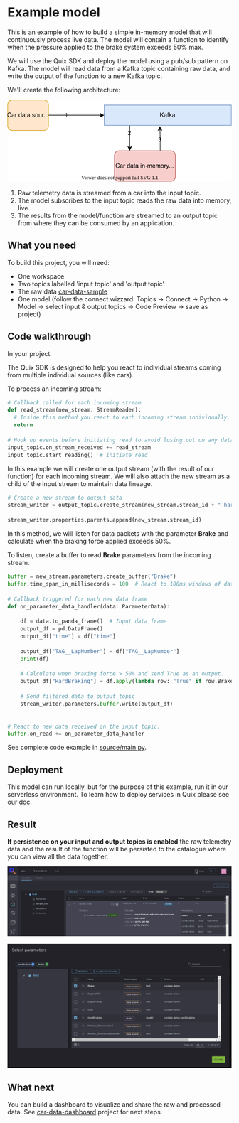 # Example model
This is an example of how to build a simple in-memory model that will continuously process live data. The model will contain a function to identify when the pressure applied to the brake system exceeds 50% max. 

We will use the Quix SDK and deploy the model using a pub/sub pattern on Kafka. The model will read data from a Kafka topic containing raw data, and write the output of the function to a new Kafka topic.

We'll create the following architecture:
 
[![](doc/car-demo-model.svg)](doc/car-demo-model.svg "Architecture") 

1) Raw telemetry data is streamed from a car into the input topic.
2) The model subscribes to the input topic reads the raw data into memory, live.
3) The results from the model/function are streamed to an output topic from where they can be consumed by an application.

## What you need

To build this project, you will need:
* One workspace
* Two topics labelled 'input topic' and 'output topic'
* The raw data [car-data-sample](https://github.com/quixai/car-data-sample)
* One model (follow the connect wizzard: Topics -> Connect -> Python -> Model -> select input & output topics -> Code Preview -> save as project)

## Code walkthrough 

In your project.

The Quix SDK is designed to help you react to individual streams coming from multiple individual sources (like cars). 

To process an incoming stream:

```python
# Callback called for each incoming stream
def read_stream(new_stream: StreamReader):
  # Inside this method you react to each incoming stream individually.
  return

# Hook up events before initiating read to avoid losing out on any data
input_topic.on_stream_received += read_stream
input_topic.start_reading()  # initiate read
```

In this example we will create one output stream (with the result of our function) for each incoming stream. We will also attach the new stream as a child of the input stream to maintain data lineage. 

```python
# Create a new stream to output data
stream_writer = output_topic.create_stream(new_stream.stream_id + "-hard-braking")
    
stream_writer.properties.parents.append(new_stream.stream_id)
```

In this method, we will listen for data packets with the parameter **Brake** and calculate when the braking force applied exceeds 50%. 

To listen, create a buffer to read **Brake** parameters from the incoming stream. 

```python
buffer = new_stream.parameters.create_buffer("Brake")
buffer.time_span_in_milliseconds = 100  # React to 100ms windows of data.

# Callback triggered for each new data frame
def on_parameter_data_handler(data: ParameterData):

    df = data.to_panda_frame()  # Input data frame
    output_df = pd.DataFrame()  
    output_df["time"] = df["time"]

    output_df["TAG__LapNumber"] = df["TAG__LapNumber"]
    print(df)

    # Calculate when braking force > 50% and send True as an output.
    output_df["HardBraking"] = df.apply(lambda row: "True" if row.Brake > 0.5 else "False", axis=1)  

    # Send filtered data to output topic
    stream_writer.parameters.buffer.write(output_df)  


# React to new data received on the input topic.
buffer.on_read += on_parameter_data_handler
```
See complete code example in [source/main.py](source/main.py).

## Deployment
This model can run locally, but for the purpose of this example, run it in our serverless environment. To learn how to deploy services in Quix please see our [doc](https://documentation.platform.quix.ai/deploy/).

## Result
**If persistence on your input and output topics is enabled** the raw telemetry data and the result of the function will be persisted to the catalogue where you can view all the data together. 

[![](doc/model-catalogue.png)](doc/model-catalogue.png "Model in data catalogue")


[![](doc/model-parameters.png)](doc/model-parameters.png "Model parameters in parameter browser")


## What next
You can build a dashboard to visualize and share the raw and processed data. See [car-data-dashboard](https://github.com/quixai/car-data-dashboard) project for next steps.
